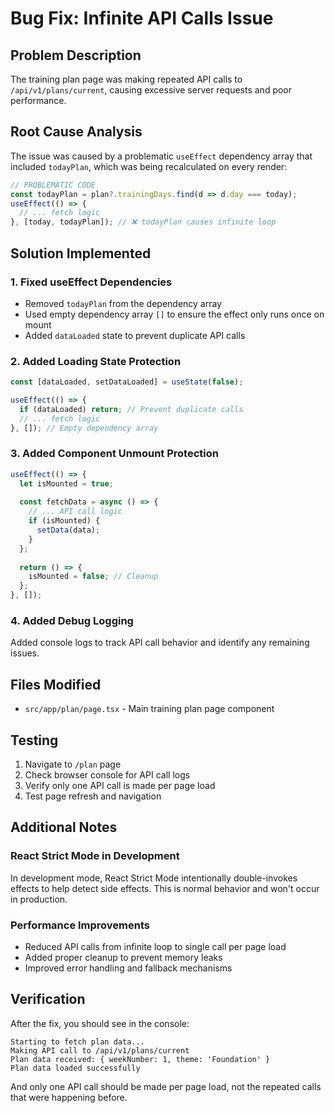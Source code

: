 # Bug Fix: Infinite API Calls Issue

## Problem Description
The training plan page was making repeated API calls to `/api/v1/plans/current`, causing excessive server requests and poor performance.

## Root Cause Analysis
The issue was caused by a problematic `useEffect` dependency array that included `todayPlan`, which was being recalculated on every render:

```javascript
// PROBLEMATIC CODE
const todayPlan = plan?.trainingDays.find(d => d.day === today);
useEffect(() => {
  // ... fetch logic
}, [today, todayPlan]); // ❌ todayPlan causes infinite loop
```

## Solution Implemented

### 1. Fixed useEffect Dependencies
- Removed `todayPlan` from the dependency array
- Used empty dependency array `[]` to ensure the effect only runs once on mount
- Added `dataLoaded` state to prevent duplicate API calls

### 2. Added Loading State Protection
```javascript
const [dataLoaded, setDataLoaded] = useState(false);

useEffect(() => {
  if (dataLoaded) return; // Prevent duplicate calls
  // ... fetch logic
}, []); // Empty dependency array
```

### 3. Added Component Unmount Protection
```javascript
useEffect(() => {
  let isMounted = true;
  
  const fetchData = async () => {
    // ... API call logic
    if (isMounted) {
      setData(data);
    }
  };
  
  return () => {
    isMounted = false; // Cleanup
  };
}, []);
```

### 4. Added Debug Logging
Added console logs to track API call behavior and identify any remaining issues.

## Files Modified
- `src/app/plan/page.tsx` - Main training plan page component

## Testing
1. Navigate to `/plan` page
2. Check browser console for API call logs
3. Verify only one API call is made per page load
4. Test page refresh and navigation

## Additional Notes

### React Strict Mode in Development
In development mode, React Strict Mode intentionally double-invokes effects to help detect side effects. This is normal behavior and won't occur in production.

### Performance Improvements
- Reduced API calls from infinite loop to single call per page load
- Added proper cleanup to prevent memory leaks
- Improved error handling and fallback mechanisms

## Verification
After the fix, you should see in the console:
```
Starting to fetch plan data...
Making API call to /api/v1/plans/current
Plan data received: { weekNumber: 1, theme: 'Foundation' }
Plan data loaded successfully
```

And only one API call should be made per page load, not the repeated calls that were happening before.

